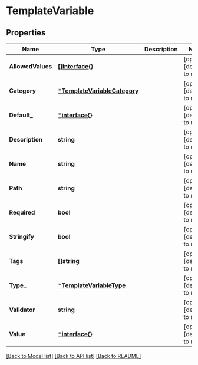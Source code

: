 # TemplateVariable

## Properties
Name | Type | Description | Notes
------------ | ------------- | ------------- | -------------
**AllowedValues** | [**[]interface{}**](interface{}.md) |  | [optional] [default to null]
**Category** | [***TemplateVariableCategory**](template.VariableCategory.md) |  | [optional] [default to null]
**Default_** | [***interface{}**](interface{}.md) |  | [optional] [default to null]
**Description** | **string** |  | [optional] [default to null]
**Name** | **string** |  | [optional] [default to null]
**Path** | **string** |  | [optional] [default to null]
**Required** | **bool** |  | [optional] [default to null]
**Stringify** | **bool** |  | [optional] [default to null]
**Tags** | **[]string** |  | [optional] [default to null]
**Type_** | [***TemplateVariableType**](template.VariableType.md) |  | [optional] [default to null]
**Validator** | **string** |  | [optional] [default to null]
**Value** | [***interface{}**](interface{}.md) |  | [optional] [default to null]

[[Back to Model list]](../README.md#documentation-for-models) [[Back to API list]](../README.md#documentation-for-api-endpoints) [[Back to README]](../README.md)


